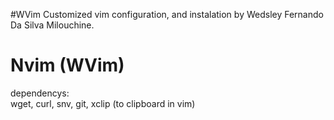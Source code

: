 #WVim
    Customized vim configuration, and instalation by Wedsley Fernando Da Silva Milouchine. 
    

# Nvim (WVim) 

dependencys:  
    wget, curl, snv, git, xclip (to clipboard in vim)




